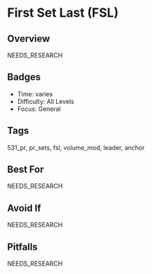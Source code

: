 # First Set Last (FSL)

## Overview
NEEDS_RESEARCH

## Badges
- Time: varies
- Difficulty: All Levels
- Focus: General

## Tags
531_pr, pr_sets, fsl, volume_mod, leader, anchor

## Best For
NEEDS_RESEARCH

## Avoid If
NEEDS_RESEARCH

## Pitfalls
NEEDS_RESEARCH
